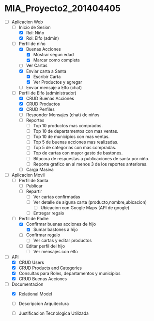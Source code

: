 # MIA_Proyecto2_201404405

- [ ] Aplicacion Web
	- [ ] Inicio de Sesion
		- [X] Rol: Niño
		- [x] Rol: Elfo (admin)
	- [ ] Perfil de niño
		- [x] Buenas Acciones
			- [x] Mostrar segun edad
			- [x] Marcar como completa
		- [ ] Ver Cartas
		- [X] Enviar carta a Santa
			- [x] Escribir Carta
			- [x] Ver Productos y agregar 
		- [ ] Enviar mensaje a Elfo (chat)
	- [ ] Perfil de Elfo (administrador)
		- [x] CRUD Buenas Acciones 
		- [X] CRUD Productos
		- [X] CRUD Perfiles
		- [ ] Responder Mensajes (chat) de niños
		- [ ] Reportes
			- [ ] Top 10 productos mas comprados.
			- [ ] Top 10 de departamentos con mas ventas.
			- [ ] Top 10 de municipios con mas ventas.
			- [ ] Top 5 de buenas acciones mas realizadas.
			- [ ] Top 5 de categorias con mas compradas.
			- [ ] Top de cartas con mayor gasto de bastones.
			- [ ] Bitacora de respuestas a publicaciones de santa por niño.
			- [ ] Reporte grafico en al menos 3 de los reportes anteriores.
		- [ ] Carga Masiva
- [ ] Aplicacion Movil
	- [ ] Perfil de Santa
		- [ ] Publicar
		- [ ] Repartir
			- [ ] Ver cartas confirmadas
			- [ ] Ver detalle de alguna carta (producto,nombre,ubicacion)
				- [ ] Ubicacion con Google Maps (API de google)
			- [ ] Entregar regalo
	- [ ] Perfil de Padre
		- [x] Confirmar buenas acciones de hijo
			- [x] Sumar bastones a hijo
		- [ ] Confirmar regalo 
			- [ ] Ver cartas y editar productos
		- [ ] Editar perfil del hijo
			- [ ] Ver mensajes con elfo

- [ ] API
	- [x] CRUD Users
	- [x] CRUD Products and Categories
	- [X] Consultas para Roles, departamentos y municipios
	- [X] CRUD Buenas Acciones
- [ ] Documentacion
	- [x] Relational Model
	- [ ] Descripcion Arquitectura
	- [ ] Justificacion Tecnologica Utilizada

